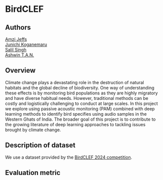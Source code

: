 # BirdCLEF


## Authors
[Amzi Jeffs](https://github.com/AmziJeffs)  
[Junichi Koganemaru](https://github.com/jkoganem)  
[Salil Singh](https://github.com/sllsnghlrns)  
[Ashwin T.A.N.](https://github.com/ashwintan1)     

## Overview

Climate change plays a devastating role in the destruction of natural habitats and the global decline of biodiversity. One way of understanding these effects is by monitoring bird populations as they are highly migratory and have diverse habitual needs. However, traditional methods can be costly and logistically challenging to conduct at large scales. In this project we explore using passive acoustic monitoring (PAM) combined with deep learning methods to identify bird specifies using audio samples in the Western Ghats of India. The broader goal of this project is to contribute to the growing literature of deep learning approaches to tackling issues brought by climate change. 

## Description of dataset

We use a dataset provided by the [BirdCLEF 2024 competition](https://www.kaggle.com/competitions/birdclef-2024).

## Evaluation metric



##